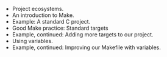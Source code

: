 * Project ecosystems.
* An introduction to Make.
* Example: A standard C project.
* Good Make practice: Standard targets
* Example, continued: Adding more targets to our project.
* Using variables.
* Example, continued: Improving our Makefile with variables.
